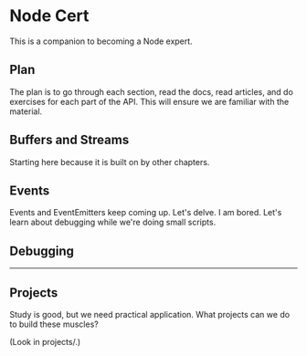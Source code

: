 # Node Cert

This is a companion to becoming a Node expert.

## Plan

The plan is to go through each section, read the docs, read articles, and do
exercises for each part of the API.  This will ensure we are familiar with the
material.

## Buffers and Streams

Starting here because it is built on by other chapters.


## Events

Events and EventEmitters keep coming up.  Let's delve.
I am bored.  Let's learn about debugging while we're doing small scripts.

## Debugging



---

## Projects

Study is good, but we need practical application.  What projects can we do to
build these muscles?

(Look in projects/.)

